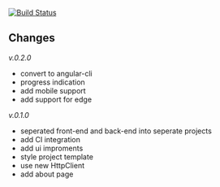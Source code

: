 [![Build Status](https://travis-ci.com/afractal/Daze.Spa.svg?token=sN9qiKvy34fJyhwzHohM&branch=master)](https://travis-ci.com/afractal/Daze.Spa)


## Changes

*v.0.2.0*

- convert to angular-cli
- progress indication
- add mobile support
- add support for edge

*v.0.1.0*

- seperated front-end and back-end into seperate projects
- add CI integration
- add ui improments
- style project template
- use new HttpClient
- add about page
